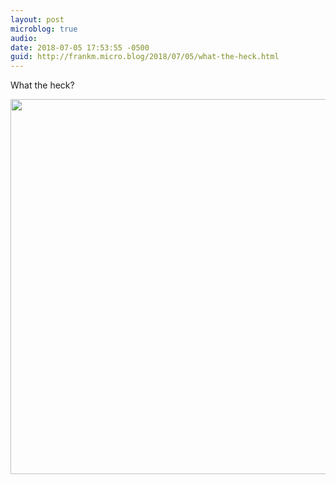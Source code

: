 ```yaml
---
layout: post
microblog: true
audio: 
date: 2018-07-05 17:53:55 -0500
guid: http://frankm.micro.blog/2018/07/05/what-the-heck.html
---
```

What the heck?

<img src="http://frankmcpherson.blog/uploads/2018/1ae6dc703c.jpg" width="600" height="600" />
